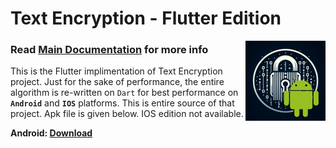 # Text Encryption - Flutter Edition
<img src="logo_android.png" width="128" height="128" alt="text-encryption" align="right" />

### Read [Main Documentation](https://github.com/ivin-titus/Text-Encryption/blob/master/README.md) for more info

This is the Flutter implimentation of Text Encryption project. Just for the sake of performance, the entire algorithm is re-written on `Dart` for best performance on <b>`Android`</b> and <b>`IOS`</b> platforms.
This is entire source of that project. Apk file is given below. IOS edition not available. 

<b> Android: [Download](https://www.mediafire.com/file/npikkymx3hleurt/Text_Encryption.apk/file)</b>
